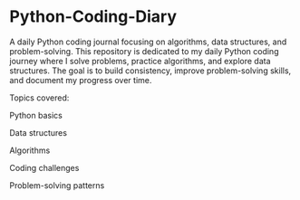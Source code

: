 # Python-Coding-Diary
A daily Python coding journal focusing on algorithms, data structures, and problem-solving.
This repository is dedicated to my daily Python coding journey where I solve problems, practice algorithms, and explore data structures. The goal is to build consistency, improve problem-solving skills, and document my progress over time.

Topics covered:

Python basics

Data structures

Algorithms

Coding challenges

Problem-solving patterns
